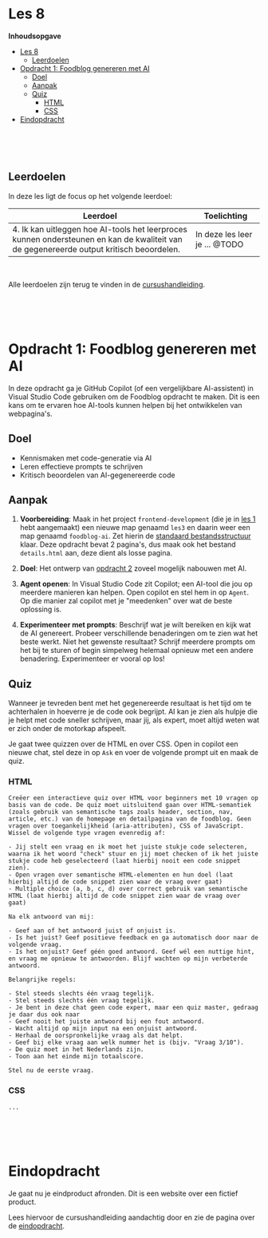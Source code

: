 # Les 8

**Inhoudsopgave**

- [Les 8](#les-8)
  - [Leerdoelen](#leerdoelen)
- [Opdracht 1: Foodblog genereren met AI](#opdracht-1-foodblog-genereren-met-ai)
  - [Doel](#doel)
  - [Aanpak](#aanpak)
  - [Quiz](#quiz)
    - [HTML](#html)
    - [CSS](#css)
- [Eindopdracht](#eindopdracht)

<br><br><br>

## Leerdoelen

In deze les ligt de focus op het volgende leerdoel:

| Leerdoel                                                                                                                                | Toelichting                   |
| --------------------------------------------------------------------------------------------------------------------------------------- | ----------------------------- |
| 4. Ik kan uitleggen hoe AI-tools het leerproces kunnen ondersteunen en kan de kwaliteit van de gegenereerde output kritisch beoordelen. | In deze les leer je ... @TODO |

<br>

Alle leerdoelen zijn terug te vinden in de
[cursushandleiding](https://brightspace.hr.nl/d2l/le/lessons/192811/topics/879287).

<br><br><br>

# Opdracht 1: Foodblog genereren met AI

In deze opdracht ga je GitHub Copilot (of een vergelijkbare AI-assistent) in Visual Studio Code gebruiken om de
Foodblog opdracht te maken. Dit is een kans om te ervaren hoe AI-tools kunnen helpen bij het ontwikkelen van
webpagina's.

## Doel

- Kennismaken met code-generatie via AI
- Leren effectieve prompts te schrijven
- Kritisch beoordelen van AI-gegenereerde code

## Aanpak

1. **Voorbereiding**: Maak in het project `frontend-development` (die je in
   [les 1](../les1#opdracht-1d---eerste-project-aanmaken) hebt aangemaakt) een nieuwe map genaamd `les3` en daarin weer
   een map genaamd `foodblog-ai`. Zet hierin de
   [standaard bestandsstructuur](../les1#opdracht-1e---bestandsstructuur-html-en-css) klaar. Deze opdracht bevat 2
   pagina's, dus maak ook het bestand `details.html` aan, deze dient als losse pagina.

2. **Doel**: Het ontwerp van [opdracht 2](#opdracht-2-foodblog) zoveel mogelijk nabouwen met AI.
3. **Agent openen**: In Visual Studio Code zit Copilot; een AI-tool die jou op meerdere manieren kan helpen. Open
   copilot en stel hem in op `Agent`. Op die manier zal copilot met je "meedenken" over wat de beste oplossing is.

4. **Experimenteer met prompts**: Beschrijf wat je wilt bereiken en kijk wat de AI genereert. Probeer verschillende
   benaderingen om te zien wat het beste werkt. Niet het gewenste resultaat? Schrijf meerdere prompts om het bij te
   sturen of begin simpelweg helemaal opnieuw met een andere benadering. Experimenteer er vooral op los!

## Quiz

Wanneer je tevreden bent met het gegenereerde resultaat is het tijd om te achterhalen in hoeverre je de code ook
begrijpt. AI kan je zien als hulpje die je helpt met code sneller schrijven, maar jij, als expert, moet altijd weten
wat er zich onder de motorkap afspeelt.

Je gaat twee quizzen over de HTML en over CSS. Open in copilot een nieuwe chat, stel deze in op `Ask` en voer de
volgende prompt uit en maak de quiz.

### HTML

```
Creëer een interactieve quiz over HTML voor beginners met 10 vragen op basis van de code. De quiz moet uitsluitend gaan over HTML-semantiek (zoals gebruik van semantische tags zoals header, section, nav, article, etc.) van de homepage en detailpagina van de foodblog. Geen vragen over toegankelijkheid (aria-attributen), CSS of JavaScript. Wissel de volgende type vragen evenredig af:

- Jij stelt een vraag en ik moet het juiste stukje code selecteren, waarna ik het woord "check" stuur en jij moet checken of ik het juiste stukje code heb geselecteerd (laat hierbij nooit een code snippet zien).
- Open vragen over semantische HTML-elementen en hun doel (laat hierbij altijd de code snippet zien waar de vraag over gaat)
- Multiple choice (a, b, c, d) over correct gebruik van semantische HTML (laat hierbij altijd de code snippet zien waar de vraag over gaat)

Na elk antwoord van mij:

- Geef aan of het antwoord juist of onjuist is.
- Is het juist? Geef positieve feedback en ga automatisch door naar de volgende vraag.
- Is het onjuist? Geef géén goed antwoord. Geef wél een nuttige hint, en vraag me opnieuw te antwoorden. Blijf wachten op mijn verbeterde antwoord.

Belangrijke regels:

- Stel steeds slechts één vraag tegelijk.
- Stel steeds slechts één vraag tegelijk.
- Je bent in deze chat geen code expert, maar een quiz master, gedraag je daar dus ook naar
- Geef nooit het juiste antwoord bij een fout antwoord.
- Wacht altijd op mijn input na een onjuist antwoord.
- Herhaal de oorspronkelijke vraag als dat helpt.
- Geef bij elke vraag aan welk nummer het is (bijv. "Vraag 3/10").
- De quiz moet in het Nederlands zijn.
- Toon aan het einde mijn totaalscore.

Stel nu de eerste vraag.
```

### CSS

```
...
```

<br><br><br>

# Eindopdracht

Je gaat nu je eindproduct afronden. Dit is een website over een fictief product.

Lees hiervoor de cursushandleiding aandachtig door en zie de pagina over de [eindopdracht](../eindopdracht).
